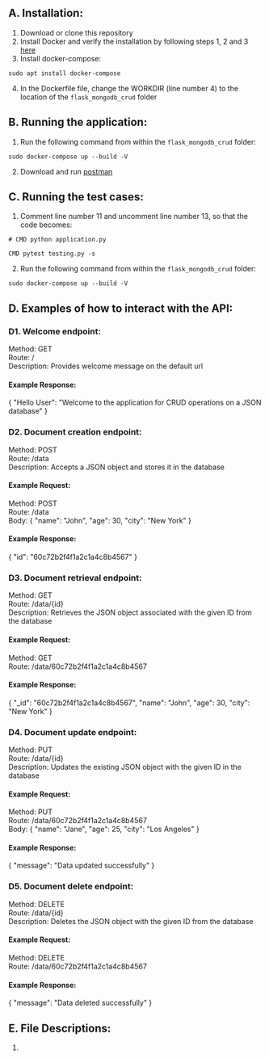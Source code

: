 ## A. Installation:

1. Download or clone this repository
2. Install Docker and verify the installation by following steps 1, 2 and 3 [here](https://docs.docker.com/engine/install/ubuntu/#install-using-the-repository)
3. Install docker-compose:
```
sudo apt install docker-compose
```
4. In the Dockerfile file, change the WORKDIR (line number 4) to the location of the `flask_mongodb_crud` folder

## B. Running the application:

1. Run the following command from within the `flask_mongodb_crud` folder:
```
sudo docker-compose up --build -V
```
2. Download and run [postman](https://www.postman.com/downloads/)

## C. Running the test cases:
1. Comment line number 11 and uncomment line number 13, so that the code becomes:
```
# CMD python application.py

CMD pytest testing.py -s
```
2. Run the following command from within the `flask_mongodb_crud` folder:
```
sudo docker-compose up --build -V
```

## D. Examples of how to interact with the API:
### D1. Welcome endpoint:
Method: GET   
Route: /   
Description: Provides welcome message on the default url

#### Example Response:
{
"Hello User": "Welcome to the application for CRUD operations on a JSON database"
}


### D2. Document creation endpoint:

Method: POST   
Route: /data   
Description: Accepts a JSON object and stores it in the database

#### Example Request:

Method: POST   
Route: /data   
Body:
{
"name": "John",
"age": 30,
"city": "New York"
}

#### Example Response:
{
"id": "60c72b2f4f1a2c1a4c8b4567"
}

### D3. Document retrieval endpoint:
Method: GET   
Route: /data/{id}   
Description: Retrieves the JSON object associated with the given ID from the database

#### Example Request:
Method: GET   
Route: /data/60c72b2f4f1a2c1a4c8b4567

#### Example Response:
{
"_id": "60c72b2f4f1a2c1a4c8b4567",
"name": "John",
"age": 30,
"city": "New York"
}

### D4. Document update endpoint:
Method: PUT   
Route: /data/{id}   
Description: Updates the existing JSON object with the given ID in the database

#### Example Request:
Method: PUT   
Route: /data/60c72b2f4f1a2c1a4c8b4567   
Body:
{
"name": "Jane",
"age": 25,
"city": "Los Angeles"
}

#### Example Response:
{
"message": "Data updated successfully"
}

### D5. Document delete endpoint:
Method: DELETE   
Route: /data/{id}   
Description: Deletes the JSON object with the given ID from the database

#### Example Request:
Method: DELETE   
Route: /data/60c72b2f4f1a2c1a4c8b4567

#### Example Response:
{
"message": "Data deleted successfully"
}

## E. File Descriptions:
1. 
